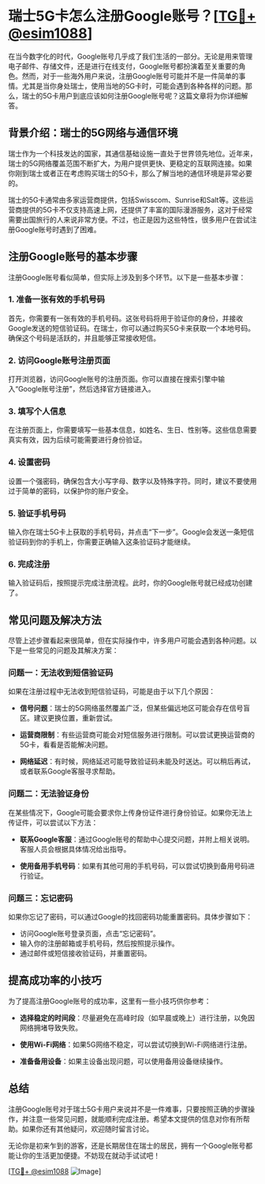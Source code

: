# 瑞士5G卡怎么注册Google账号？[[TG💪+ @esim1088](https://t.me/s/esim1088)]

在当今数字化的时代，Google账号几乎成了我们生活的一部分。无论是用来管理电子邮件、存储文件，还是进行在线支付，Google账号都扮演着至关重要的角色。然而，对于一些海外用户来说，注册Google账号可能并不是一件简单的事情。尤其是当你身处瑞士，使用当地的5G卡时，可能会遇到各种各样的问题。那么，瑞士的5G卡用户到底应该如何注册Google账号呢？这篇文章将为你详细解答。

## 背景介绍：瑞士的5G网络与通信环境

瑞士作为一个科技发达的国家，其通信基础设施一直处于世界领先地位。近年来，瑞士的5G网络覆盖范围不断扩大，为用户提供更快、更稳定的互联网连接。如果你刚到瑞士或者正在考虑购买瑞士的5G卡，那么了解当地的通信环境是非常必要的。

瑞士的5G卡通常由多家运营商提供，包括Swisscom、Sunrise和Salt等。这些运营商提供的5G卡不仅支持高速上网，还提供了丰富的国际漫游服务，这对于经常需要出国旅行的人来说非常方便。不过，也正是因为这些特性，很多用户在尝试注册Google账号时遇到了困难。

## 注册Google账号的基本步骤

注册Google账号看似简单，但实际上涉及到多个环节。以下是一些基本步骤：

### 1. 准备一张有效的手机号码

首先，你需要有一张有效的手机号码。这张号码将用于验证你的身份，并接收Google发送的短信验证码。在瑞士，你可以通过购买5G卡来获取一个本地号码。确保这个号码是活跃的，并且能够正常接收短信。

### 2. 访问Google账号注册页面

打开浏览器，访问Google账号的注册页面。你可以直接在搜索引擎中输入“Google账号注册”，然后选择官方链接进入。

### 3. 填写个人信息

在注册页面上，你需要填写一些基本信息，如姓名、生日、性别等。这些信息需要真实有效，因为后续可能需要进行身份验证。

### 4. 设置密码

设置一个强密码，确保包含大小写字母、数字以及特殊字符。同时，建议不要使用过于简单的密码，以保护你的账户安全。

### 5. 验证手机号码

输入你在瑞士5G卡上获取的手机号码，并点击“下一步”。Google会发送一条短信验证码到你的手机上，你需要正确输入这条验证码才能继续。

### 6. 完成注册

输入验证码后，按照提示完成注册流程。此时，你的Google账号就已经成功创建了。

## 常见问题及解决方法

尽管上述步骤看起来很简单，但在实际操作中，许多用户可能会遇到各种问题。以下是一些常见的问题及其解决方案：

### 问题一：无法收到短信验证码

如果在注册过程中无法收到短信验证码，可能是由于以下几个原因：

- **信号问题**：瑞士的5G网络虽然覆盖广泛，但某些偏远地区可能会存在信号盲区。建议更换位置，重新尝试。
  
- **运营商限制**：有些运营商可能会对短信服务进行限制。可以尝试更换运营商的5G卡，看看是否能解决问题。

- **网络延迟**：有时候，网络延迟可能导致验证码未能及时送达。可以稍后再试，或者联系Google客服寻求帮助。

### 问题二：无法验证身份

在某些情况下，Google可能会要求你上传身份证件进行身份验证。如果你无法上传证件，可以尝试以下方法：

- **联系Google客服**：通过Google账号的帮助中心提交问题，并附上相关说明。客服人员会根据具体情况给出指导。

- **使用备用手机号码**：如果有其他可用的手机号码，可以尝试切换到备用号码进行验证。

### 问题三：忘记密码

如果你忘记了密码，可以通过Google的找回密码功能重置密码。具体步骤如下：

- 访问Google账号登录页面，点击“忘记密码”。
- 输入你的注册邮箱或手机号码，然后按照提示操作。
- 通过邮件或短信接收验证码，并重置密码。

## 提高成功率的小技巧

为了提高注册Google账号的成功率，这里有一些小技巧供你参考：

- **选择稳定的时间段**：尽量避免在高峰时段（如早晨或晚上）进行注册，以免因网络拥堵导致失败。
  
- **使用Wi-Fi网络**：如果5G网络不稳定，可以尝试切换到Wi-Fi网络进行注册。
  
- **准备备用设备**：如果主设备出现问题，可以使用备用设备继续操作。

## 总结

注册Google账号对于瑞士5G卡用户来说并不是一件难事，只要按照正确的步骤操作，并注意一些常见问题，就能顺利完成注册。希望本文提供的信息对你有所帮助。如果你还有其他疑问，欢迎随时留言讨论。

无论你是初来乍到的游客，还是长期居住在瑞士的居民，拥有一个Google账号都能让你的生活更加便捷。不妨现在就动手试试吧！

[[TG💪+ @esim1088](https://t.me/s/esim1088) ![Image](https://i.postimg.cc/4NQfJmqS/Snipaste-2025-05-13-00-14-12.png)]